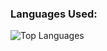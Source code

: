 <!-- ## Hi there 👋 -->

<!--
**MehtabAlamKhan/MehtabAlamKhan** is a ✨ _special_ ✨ repository because its `README.md` (this file) appears on your GitHub profile.

Here are some ideas to get you started:

- 🔭 I’m currently working on ...
- 🌱 I’m currently learning ...
- 👯 I’m looking to collaborate on ...
- 🤔 I’m looking for help with ...
- 💬 Ask me about ...
- 📫 How to reach me: ...
- ⚡ Fun fact: ...
-->

### Languages Used:
![Top Languages](https://github-readme-stats.vercel.app/api/top-langs/?username=MehtabAlamKhan&layout=compact&langs_count=10&hide=html,css&theme=dark&bg_color=242424)

